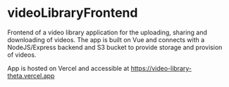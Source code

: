 # videoLibraryFrontend

Frontend of a video library application for the uploading, sharing and downloading of videos. The app is built on Vue and connects with a NodeJS/Express backend and S3 bucket to provide storage and provision of videos. 

App is hosted on Vercel and accessible at https://video-library-theta.vercel.app
